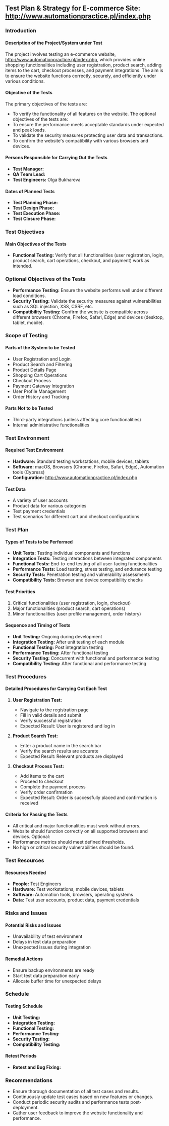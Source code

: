 ## Test Plan & Strategy for E-commerce Site: http://www.automationpractice.pl/index.php

### Introduction

#### Description of the Project/System under Test
The project involves testing an e-commerce website, http://www.automationpractice.pl/index.php, which provides online shopping functionalities including user registration, product search, adding items to the cart, checkout processes, and payment integrations. The aim is to ensure the website functions correctly, securely, and efficiently under various conditions.

#### Objective of the Tests
The primary objectives of the tests are:
- To verify the functionality of all features on the website.
The optional objectives of the tests are:
- To ensure the performance meets acceptable standards under expected and peak loads.
- To validate the security measures protecting user data and transactions.
- To confirm the website's compatibility with various browsers and devices.

#### Persons Responsible for Carrying Out the Tests
- **Test Manager:**  
- **QA Team Lead:**  
- **Test Engineers:** Olga Bukhareva

#### Dates of Planned Tests
- **Test Planning Phase:** 
- **Test Design Phase:** 
- **Test Execution Phase:** 
- **Test Closure Phase:** 

### Test Objectives

#### Main Objectives of the Tests
- **Functional Testing:** Verify that all functionalities (user registration, login, product search, cart operations, checkout, and payment) work as intended.
### Optional Objectives of the Tests
- **Performance Testing:** Ensure the website performs well under different load conditions.
- **Security Testing:** Validate the security measures against vulnerabilities such as SQL injection, XSS, CSRF, etc.
- **Compatibility Testing:** Confirm the website is compatible across different browsers (Chrome, Firefox, Safari, Edge) and devices (desktop, tablet, mobile).

### Scope of Testing

#### Parts of the System to be Tested
- User Registration and Login
- Product Search and Filtering
- Product Details Page
- Shopping Cart Operations
- Checkout Process
- Payment Gateway Integration
- User Profile Management
- Order History and Tracking

#### Parts Not to be Tested
- Third-party integrations (unless affecting core functionalities)
- Internal administrative functionalities

### Test Environment

#### Required Test Environment
- **Hardware:** Standard testing workstations, mobile devices, tablets
- **Software:** macOS, Browsers (Chrome, Firefox, Safari, Edge), Automation tools (Cypress)
- **Configuration:** http://www.automationpractice.pl/index.php

#### Test Data
- A variety of user accounts
- Product data for various categories
- Test payment credentials
- Test scenarios for different cart and checkout configurations

### Test Plan

#### Types of Tests to be Performed
- **Unit Tests:** Testing individual components and functions
- **Integration Tests:** Testing interactions between integrated components
- **Functional Tests:** End-to-end testing of all user-facing functionalities
- **Performance Tests:** Load testing, stress testing, and endurance testing
- **Security Tests:** Penetration testing and vulnerability assessments
- **Compatibility Tests:** Browser and device compatibility checks

#### Test Priorities
1. Critical functionalities (user registration, login, checkout)
2. Major functionalities (product search, cart operations)
3. Minor functionalities (user profile management, order history)

#### Sequence and Timing of Tests
- **Unit Testing:** Ongoing during development
- **Integration Testing:** After unit testing of each module
- **Functional Testing:** Post integration testing
- **Performance Testing:** After functional testing
- **Security Testing:** Concurrent with functional and performance testing
- **Compatibility Testing:** After functional and performance testing

### Test Procedures

#### Detailed Procedures for Carrying Out Each Test
1. **User Registration Test:**
    - Navigate to the registration page
    - Fill in valid details and submit
    - Verify successful registration
    - Expected Result: User is registered and log in

2. **Product Search Test:**
    - Enter a product name in the search bar
    - Verify the search results are accurate
    - Expected Result: Relevant products are displayed

3. **Checkout Process Test:**
    - Add items to the cart
    - Proceed to checkout
    - Complete the payment process
    - Verify order confirmation
    - Expected Result: Order is successfully placed and confirmation is received

#### Criteria for Passing the Tests
- All critical and major functionalities must work without errors.
- Website should function correctly on all supported browsers and devices.
Optional:
- Performance metrics should meet defined thresholds.
- No high or critical security vulnerabilities should be found.

### Test Resources

#### Resources Needed
- **People:** Test Engineers
- **Hardware:** Test workstations, mobile devices, tablets
- **Software:** Automation tools, browsers, operating systems
- **Data:** Test user accounts, product data, payment credentials

### Risks and Issues

#### Potential Risks and Issues
- Unavailability of test environment
- Delays in test data preparation
- Unexpected issues during integration

#### Remedial Actions
- Ensure backup environments are ready
- Start test data preparation early
- Allocate buffer time for unexpected delays

### Schedule

#### Testing Schedule
- **Unit Testing:** 
- **Integration Testing:** 
- **Functional Testing:** 
- **Performance Testing:** 
- **Security Testing:** 
- **Compatibility Testing:** 

#### Retest Periods
- **Retest and Bug Fixing:** 

### Recommendations

- Ensure thorough documentation of all test cases and results.
- Continuously update test cases based on new features or changes.
- Conduct periodic security audits and performance tests post-deployment.
- Gather user feedback to improve the website functionality and performance.
